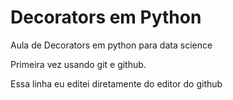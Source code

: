 # Decorators em Python
 Aula de Decorators em python para data science

 
 Primeira vez usando git e github.
 
Essa linha eu editei diretamente do editor do github
